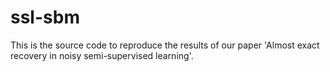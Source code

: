 # ssl-sbm

This is the source code to reproduce the results of our paper 'Almost exact recovery in noisy semi-supervised learning'.
